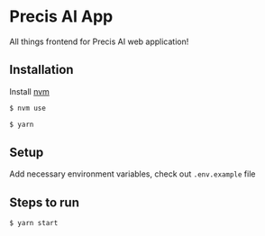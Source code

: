 # Precis AI App

All things frontend for Precis AI web application!

## Installation

Install [nvm](https://github.com/nvm-sh/nvm)

```bash
$ nvm use
```

```bash
$ yarn
```

## Setup

Add necessary environment variables, check out `.env.example` file

## Steps to run

```bash
$ yarn start
```
